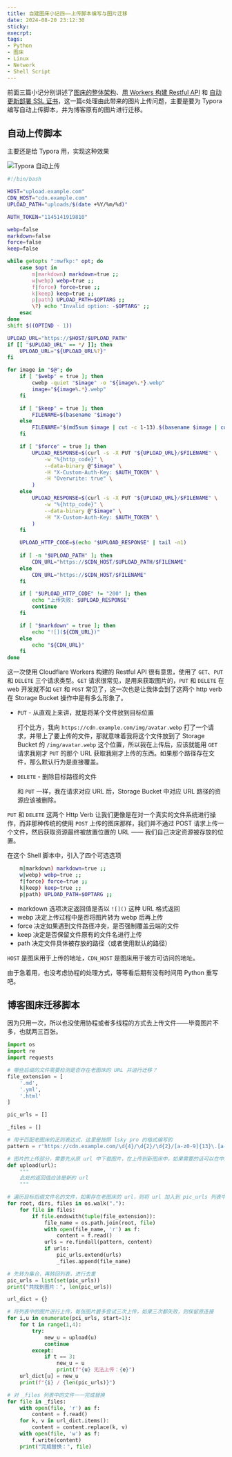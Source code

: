 ```yaml
---
title: 自建图床小记四——上传脚本编写与图片迁移
date: 2024-08-20 23:12:30
sticky:
execrpt:
tags:
- Python
- 图床
- Linux
- Network
- Shell Script
---
```


前面三篇小记分别讲述了[图床的整体架构](/2024/08/12/new-picbed-based-on-cloudflare-and-upyun/)、[用 Workers 构建 Restful API](/2024/08/13/build-restful-api-for-cloudflare-r2-with-cloudflare-workers/) 和 [自动更新部署 SSL 证书](/2024/08/14/auto-renew-ssl-certificate-and-deploy-to-upyun-with-github-action/)，这一篇c处理由此带来的图片上传问题，主要是要为 Typora 编写自动上传脚本，并为博客原有的图片进行迁移。

## 自动上传脚本

主要还是给 Typora 用，实现这种效果

![Typora 自动上传](https://static.031130.xyz/uploads/2024/08/12/62f3b881e3c4c.gif)

```bash
#!/bin/bash

HOST="upload.example.com"
CDN_HOST="cdn.example.com"
UPLOAD_PATH="uploads/$(date +%Y/%m/%d)"

AUTH_TOKEN="1145141919810"

webp=false
markdown=false
force=false
keep=false

while getopts ":mwfkp:" opt; do
    case $opt in
        m|markdown) markdown=true ;;
        w|webp) webp=true ;;
        f|force) force=true ;;
        k|keep) keep=true ;;
        p|path) UPLOAD_PATH=$OPTARG ;;
        \?) echo "Invalid option: -$OPTARG" ;;
    esac
done
shift $((OPTIND - 1))

UPLOAD_URL="https://$HOST/$UPLOAD_PATH"
if [[ "$UPLOAD_URL" == */ ]]; then
    UPLOAD_URL="${UPLOAD_URL%?}"
fi

for image in "$@"; do
    if [ "$webp" = true ]; then
        cwebp -quiet "$image" -o "${image%.*}.webp"
        image="${image%.*}.webp"
    fi

    if [ "$keep" = true ]; then
        FILENAME=$(basename "$image")
    else
        FILENAME="$(md5sum $image | cut -c 1-13).$(basename $image | cut -d. -f2)"
    fi

    if [ "$force" = true ]; then
        UPLOAD_RESPONSE=$(curl -s -X PUT "${UPLOAD_URL}/$FILENAME" \
            -w "%{http_code}" \
            --data-binary @"$image" \
            -H "X-Custom-Auth-Key: $AUTH_TOKEN" \
            -H "Overwrite: true" \
        )
    else
        UPLOAD_RESPONSE=$(curl -s -X PUT "${UPLOAD_URL}/$FILENAME" \
            -w "%{http_code}" \
            --data-binary @"$image" \
            -H "X-Custom-Auth-Key: $AUTH_TOKEN" \
        )
    fi

    UPLOAD_HTTP_CODE=$(echo "$UPLOAD_RESPONSE" | tail -n1)
    
    if [ -n "$UPLOAD_PATH" ]; then
        CDN_URL="https://$CDN_HOST/$UPLOAD_PATH/$FILENAME"
    else
        CDN_URL="https://$CDN_HOST/$FILENAME"
    fi

    if [ "$UPLOAD_HTTP_CODE" != "200" ]; then
        echo "上传失败: $UPLOAD_RESPONSE"
        continue
    fi

    if [ "$markdown" = true ]; then
        echo "![](${CDN_URL})"
    else
        echo "${CDN_URL}"
    fi
done
```

这一次使用 Cloudflare Workers 构建的 Restful API 很有意思，使用了 `GET`、`PUT` 和 `DELETE` 三个请求类型。`GET` 请求很常见，是用来获取图片的，`PUT` 和 `DELETE` 在 web 开发就不如 `GET` 和 `POST` 常见了，这一次也是让我体会到了这两个 http verb 在 Storage Bucket 操作中是有多么形象了。

- `PUT` - 从直观上来讲，就是将某个文件放到目标位置

  打个比方，我向 `https://cdn.example.com/img/avatar.webp` 打了一个请求，并带上了要上传的文件，那就意味着我将这个文件放到了 Storage Bucket 的 `/img/avatar.webp` 这个位置，所以我在上传后，应该就能用 `GET` 请求我刚才 `PUT` 的那个 URL 获取我刚才上传的东西。如果那个路径存在文件，那么默认行为是直接覆盖。

- `DELETE` - 删除目标路径的文件

  和 `PUT` 一样，我在请求对应 URL 后，Storage Bucket 中对应 URL 路径的资源应该被删除。

`PUT` 和 `DELETE` 这两个 Http Verb 让我们更像是在对一个真实的文件系统进行操作，而非那种传统的使用 `POST` 上传的图床那样，我们并不通过 POST 请求上传一个文件，然后获取资源最终被放置位置的 URL —— 我们自己决定资源被存放的位置。

在这个 Shell 脚本中，引入了四个可选选项

```bash
    m|markdown) markdown=true ;;
    w|webp) webp=true ;;
    f|force) force=true ;;
    k|keep) keep=true ;;
    p|path) UPLOAD_PATH=$OPTARG ;;
```

- markdown 选项决定返回值是否以 `![]()` 这种 URL 格式返回
- webp 决定上传过程中是否将图片转为 webp 后再上传
- force 决定如果遇到文件路径冲突，是否强制覆盖云端的文件
- keep 决定是否保留文件原有的文件名进行上传
- path 决定文件具体被存放的路径（或者使用默认的路径）

`HOST` 是图床用于上传的地址，`CDN_HOST` 是图床用于被方可访问的地址。

由于急着用，也没考虑协程的处理方式，等等看后期有没有时间用 Python 重写吧。

## 博客图床迁移脚本

因为只用一次，所以也没使用协程或者多线程的方式去上传文件——毕竟图片不多，也就两三百张。

```python
import os
import re
import requests

# 哪些后缀的文件需要检测是否存在老图床的 URL 并进行迁移？
file_extension = [
    '.md',
    '.yml',
    '.html'
]

pic_urls = []

_files = []

# 用于匹配老图床的正则表达式，这里是按照 lsky pro 的格式编写的
pattern = r'https://cdn.example.com/\d{4}/\d{2}/\d{2}/[a-z0-9]{13}\.[a-z]{3,4}'

# 图片的上传部分，需要先从原 url 中下载图片，在上传到新图床中，如果需要的话可以在中途转换为 webp 格式
def upload(url):
    """
    此处的返回值应该是新的 url
    """

# 遍历目标后缀文件名的文件，如果存在老图床的 url，则将 url 加入到 pic_urls 列表中，并将这个文件的文件名（相对路径）添加到 _files 列表中
for root, dirs, files in os.walk("."):
    for file in files:
        if file.endswith(tuple(file_extension)):
            file_name = os.path.join(root, file)
            with open(file_name, 'r') as f:
                content = f.read()
            urls = re.findall(pattern, content)
            if urls:
                pic_urls.extend(urls)
                _files.append(file_name)

# 先转为集合，再转回列表，进行去重
pic_urls = list(set(pic_urls))
print("共找到图片：", len(pic_urls))

url_dict = {}

# 将列表中的图片进行上传，每张图片最多尝试三次上传，如果三次都失败，则保留原连接
for i,u in enumerate(pci_urls, start=1):
    for t in range(1,4):
        try:
            new_u = upload(u)
            continue
        except:
            if t == 3:
                new_u = u
                print(f"{u} 无法上传：{e}")
	url_dict[u] = new_u
    print(f"{i} / {len(pic_urls)}")

# 对 _files 列表中的文件一一完成替换
for file in _files:
    with open(file, 'r') as f:
        content = f.read()
    for k, v in url_dict.items():
        content = content.replace(k, v)
    with open(file, 'w') as f:
        f.write(content)
    print("完成替换：", file)
```

